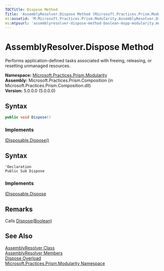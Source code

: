 ```yaml
---
TOCTitle: Dispose Method
Title: 'AssemblyResolver.Dispose Method (Microsoft.Practices.Prism.Modularity)'
ms:assetid: 'M:Microsoft.Practices.Prism.Modularity.AssemblyResolver.Dispose'
ms:mtpsurl: 'assemblyresolver-dispose-method-boolean-mspp-modularity.md'
---
```


# AssemblyResolver.Dispose Method

Performs application-defined tasks associated with freeing, releasing, or resetting unmanaged resources.

**Namespace:** [Microsoft.Practices.Prism.Modularity](/patterns-practices/reference/mspp-modularity-namespace)<br/>
**Assembly:** Microsoft.Practices.Prism.Composition (in Microsoft.Practices.Prism.Composition.dll)<br/>
**Version:** 5.0.0.0 (5.0.0.0)

## Syntax

```C#
public void Dispose()
```

### Implements

[IDisposable.Dispose()](http://msdn.microsoft.com/en-us/library/es4s3w1d)

## Syntax

```VB
'Declaration
Public Sub Dispose
```

### Implements

[IDisposable.Dispose](http://msdn.microsoft.com/en-us/library/es4s3w1d)

## Remarks

Calls [Dispose(Boolean)](/patterns-practices/reference/assemblyresolver-dispose-method-boolean-mspp-modularity)

## See Also

[AssemblyResolver Class](/patterns-practices/reference/assemblyresolver-class-mspp-modularity)<br/>
[AssemblyResolver Members](/patterns-practices/reference/assemblyresolver-members-mspp-modularity)<br/>
[Dispose Overload](/patterns-practices/reference/assemblyresolver-dispose-method-boolean-mspp-modularity)<br/>
[Microsoft.Practices.Prism.Modularity Namespace](/patterns-practices/reference/mspp-modularity-namespace)<br/>
